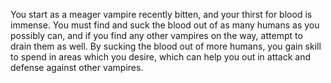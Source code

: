 You start as a meager vampire recently bitten, and your thirst for blood is immense.  You must find and suck the blood out of as many humans as you possibly can, and if you find any other vampires on the way, attempt to drain them as well.  By sucking the blood out of more humans, you gain skill to spend in areas which you desire, which can help you out in attack and defense against other vampires.